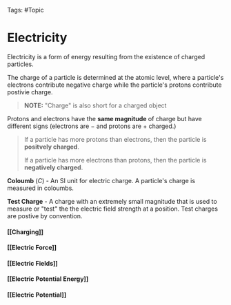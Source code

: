 Tags: #Topic 

# Electricity

Electricity is a form of energy resulting from the existence of charged particles.

The charge of a particle is determined at the atomic level, where a particle's electrons contribute negative charge while the particle's protons contribute postivie charge. 

> **NOTE:**
> "Charge" is also short for a charged object

Protons and electrons have the **same magnitude** of charge but have different signs (electrons are $-$ and protons are $+$ charged.)

> If a particle has more protons than electrons, then the particle is **positvely charged**.
>
> If a particle has more electrons than protons, then the particle is **negatively charged**.

**Coloumb** ($C$) - An SI unit for electric charge. A particle's charge is measured in coloumbs.

**Test Charge** - A charge with an extremely small magnitude that is used to measure or "test" the the electric field strength at a position. Test charges are postive by convention.

#### [[Charging]]
#### [[Electric Force]]
#### [[Electric Fields]]
#### [[Electric Potential Energy]]
#### [[Electric Potential]]